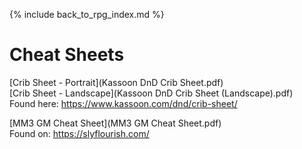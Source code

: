 ---
---

{% include back_to_rpg_index.md %}

# Cheat Sheets

[Crib Sheet - Portrait](Kassoon DnD Crib Sheet.pdf)  
[Crib Sheet - Landscape](Kassoon DnD Crib Sheet (Landscape).pdf)  
Found here: <https://www.kassoon.com/dnd/crib-sheet/>

[MM3 GM Cheat Sheet](MM3 GM Cheat Sheet.pdf)  
Found on: <https://slyflourish.com/>
